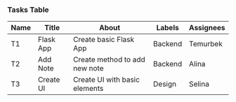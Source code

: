 ### Tasks Table

| Name | Title     | About                         | Labels  | Assignees |
| ---- | --------- | ----------------------------- | ------- | --------- |
| T1   | Flask App | Create basic Flask App        | Backend | Temurbek  |
| T2   | Add Note  | Create method to add new note | Backend | Alina     |
| T3   | Create UI | Create UI with basic elements | Design  | Selina    |


